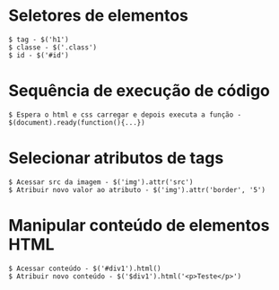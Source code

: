 # Seletores de elementos
    $ tag - $('h1')
    $ classe - $('.class')
    $ id - $('#id')

# Sequência de execução de código
    $ Espera o html e css carregar e depois executa a função - $(document).ready(function(){...})

# Selecionar atributos de tags
    $ Acessar src da imagem - $('img').attr('src')
    $ Atribuir novo valor ao atributo - $('img').attr('border', '5')

# Manipular conteúdo de elementos HTML
    $ Acessar conteúdo - $('#div1').html()
    $ Atribuir novo conteúdo - $('$div1').html('<p>Teste</p>')